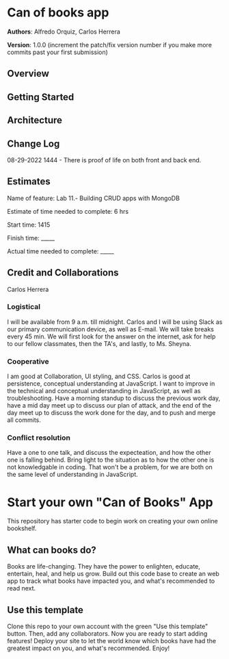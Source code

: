 # Can of books app

**Authors**: Alfredo Orquiz, Carlos Herrera

**Version**: 1.0.0 (increment the patch/fix version number if you make more commits past your first submission)

## Overview
<!-- Provide a high level overview of what this application is and why you are building it, beyond the fact that it's an assignment for this class. (i.e. What's your problem domain?) -->

## Getting Started
<!-- What are the steps that a user must take in order to build this app on their own machine and get it running? -->

## Architecture
<!-- Provide a detailed description of the application design. What technologies (languages, libraries, etc) you're using, and any other relevant design information. -->

## Change Log
08-29-2022 1444 - There is proof of life on both front and back end.

## Estimates
Name of feature: Lab 11.- Building CRUD apps with MongoDB

Estimate of time needed to complete: 6 hrs

Start time: 1415

Finish time: _____

Actual time needed to complete: _____

## Credit and Collaborations
Carlos Herrera

### Logistical
I will be available from 9 a.m. till midnight.
Carlos and I will be using Slack as our primary communication device, as well as E-mail.
We will take breaks every 45 min.
We will first look for the answer on the internet, ask for help to our fellow classmates, then the TA's, and lastly, to Ms. Sheyna.

### Cooperative
I am good at Collaboration, UI styling, and CSS. Carlos is good at persistence, conceptual understanding at JavaScript.
I want to improve in the technical and conceptual understanding in JavaScript, as well as troubleshooting.
Have a morning standup to discuss the previous work day, have a mid day meet up to discuss our plan of attack, and the end of the day meet up to discuss the work done for the day, and to push and merge all commits.

### Conflict resolution
Have a one to one talk, and discuss the expecteation, and how the other one is falling behind.
Bring light to the situation as to how the other one is not knowledgable in coding.
That won't be a problem, for we are both on the same level of understanding in JavaScript.

# Start your own "Can of Books" App

This repository has starter code to begin work on creating your own online bookshelf.

## What can books do?

Books are life-changing. They have the power to enlighten, educate, entertain, heal, and help us grow. Build out this code base to create an web app to track what books have impacted you, and what's recommended to read next.

## Use this template

Clone this repo to your own account with the green "Use this template" button. Then, add any collaborators. Now you are ready to start adding features! Deploy your site to let the world know which books have had the greatest impact on you, and what's recommended. Enjoy!

